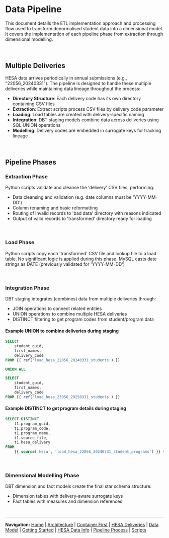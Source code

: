 # Data Pipeline
This document details the ETL implementation approach and processing flow used to transform denormalised student data into a dimensional model. It covers the implementation of each pipeline phase from extraction through dimensional modelling.

<div style="margin: 1em 0; min-height: 20px;"></div>

## Multiple Deliveries
HESA data arrives periodically in annual submissions (e.g., "22056_20240331"). The pipeline is designed to handle these multiple deliveries while maintaining data lineage throughout the process:

- **Directory Structure**: Each delivery code has its own directory containing CSV files
- **Extraction**: Extract scripts process CSV files by delivery code parameter
- **Loading**: Load tables are created with delivery-specific naming
- **Integration**: DBT staging models combine data across deliveries using SQL UNION operations
- **Modelling**: Delivery codes are embedded in surrogate keys for tracking lineage


<div style="margin: 1em 0; min-height: 20px;"></div>

## Pipeline Phases
### Extraction Phase
Python scripts validate and cleanse the 'delivery' CSV files, performing:
- Data cleansing and validation (e.g. date columns must be 'YYYY-MM-DD')
- Column renaming and basic reformatting
- Routing of invalid records to 'bad data' directory with reasons indicated
- Output of valid records to 'transformed' directory ready for loading

<div style="margin: 1em 0; min-height: 20px;"></div>

### Load Phase
Python scripts copy each 'transformed' CSV file and lookup file to a load table.
No significant logic is applied during this phase.
MySQL casts date strings as DATE (previously validated for 'YYYY-MM-DD')

<div style="margin: 1em 0; min-height: 20px;"></div>

### Integration Phase
DBT staging integrates (combines) data from multiple deliveries through:
- JOIN operations to connect related entities
- UNION operations to combine multiple HESA deliveries
- DISTINCT filtering to get program codes from student/program data
#### Example UNION to combine deliveries during staging
```sql
SELECT 
    student_guid, 
    first_names,
    delivery_code
FROM {{ ref('load_hesa_22056_20240331_students') }}

UNION ALL

SELECT 
    student_guid, 
    first_names,
    delivery_code
FROM {{ ref('load_hesa_23056_20250331_students') }}
```

#### Example DISTINCT to get program details during staging
```sql
SELECT DISTINCT 
    t1.program_guid, 
    t1.program_code, 
    t1.program_name, 
    t1.source_file, 
    t1.hesa_delivery
FROM 
    {{ source('hesa', 'load_hesa_22056_20240331_student_programs') }} t1
```

<div style="margin: 1em 0; min-height: 20px;"></div>

### Dimensional Modelling Phase
DBT dimension and fact models create the final star schema structure:
- Dimension tables with delivery-aware surrogate keys
- Fact tables with measures and dimension references


<div style="margin: 3em 0 1em 0; border-top: 1px solid #ccc; padding-top: 1em;">
  <strong>Navigation:</strong>
  <a href="README.md">Home</a> |
  <a href="architecture.md">Architecture</a> |
  <a href="container-first.md">Container First</a> |
  <a href="data-deliveries.md">HESA Deliveries</a> |
  <a href="data-model.md">Data Model</a> |
  <a href="getting-started.md">Getting Started</a> |
  <a href="hesa-data-info.md">HESA Data Info</a> |
  <a href="pipeline-process.md">Pipeline Process</a> |
  <a href="scripts.md">Scripts</a>
</div>